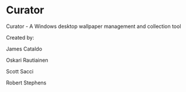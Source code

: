 Curator
=======

Curator - A Windows desktop wallpaper management and collection tool


Created by:

James Cataldo

Oskari Rautiainen

Scott Sacci

Robert Stephens
